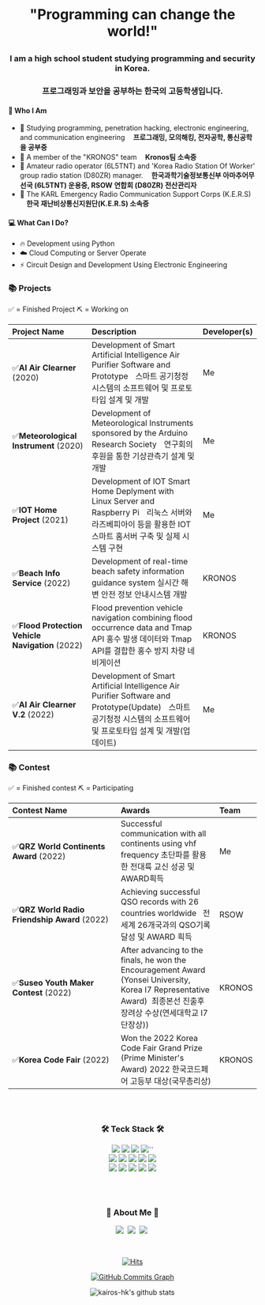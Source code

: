 <h1 align='center'> "Programming can change the world!" </p>

<h3 align='center'> I am a high school student studying programming and security in Korea. </p>
<h3 align='center'> 프로그래밍과 보안을 공부하는 한국의 고등학생입니다. </p>

#### 🧑 Who I Am

- 📖 Studying programming, penetration hacking, electronic engineering, and communication engineering
  **ㅤ프로그래밍, 모의해킹, 전자공학, 통신공학을 공부중**
- 👕 A member of the "KRONOS" team
  **ㅤKronos팀 소속중**
- 📡 Amateur radio operator (6L5TNT) and 'Korea Radio Station Of Worker' group radio station (D80ZR) manager.
  **ㅤ한국과학기술정보통신부 아마추어무선국 (6L5TNT) 운용중, RSOW 연합회 (D80ZR) 전산관리자**
- 💼 The KARL Emergency Radio Communication Support Corps (K.E.R.S)
  **ㅤ한국 재난비상통신지원단(K.E.R.S) 소속중**

#### 💻 What Can I Do?

- 🔥 Development using Python
- ☁️ Cloud Computing or Server Operate
- ⚡️ Circuit Design and Development Using Electronic Engineering

### 📚 Projects

✅ = Finished Project
⛏️ = Working on

| Project Name                              | Description                                                                                                                                                   | Developer(s)         |
| :------------------------------------------- | :------------------------------------------------------------------------------------------------------------------------------------------------------------ | :------------------- |
| ✅**AI Air Clearner** (2020)           | Development of Smart Artificial Intelligence Air Purifier Software and Prototypeㅤ스마트 공기청정 시스템의 소프트웨어 및 프로토타입 설계 및 개발              | Me                   |
| ✅**Meteorological Instrument** (2020) | Development of Meteorological Instruments sponsored by the Arduino Research Societyㅤ연구회의 후원을 통한 기상관측기 설계 및 개발                             | Me                   |
| ✅**IOT Home Project** (2021)          | Development of IOT Smart Home Deplyment with Linux Server and Raspberry Piㅤ리눅스 서버와 라즈베피아이 등을 활용한 IOT스마트 홈서버 구축 및 실제 시스템 구현 | Me                   |
| ✅**Beach Info Service** (2022)         | Development of real-time beach safety information guidance system  실시간 해변 안전 정보 안내시스템 개발                                             | KRONOS               |
| ✅**Flood Protection Vehicle Navigation** (2022)         | Flood prevention vehicle navigation combining flood occurrence data and Tmap API  홍수 발생 데이터와 Tmap API를 결합한 홍수 방지 차량 네비게이션                            | KRONOS               |
| ✅**AI Air Clearner V.2** (2022)           | Development of Smart Artificial Intelligence Air Purifier Software and Prototype(Update)ㅤ스마트 공기청정 시스템의 소프트웨어 및 프로토타입 설계 및 개발(업데이트)              | Me                   |



### 📚 Contest

✅ = Finished contest
⛏️ = Participating

| Contest Name                                          | Awards                                                                                                                                                               | Team   |
| :---------------------------------------------------- | :------------------------------------------------------------------------------------------------------------------------------------------------------------------- | :----- |
| ✅**QRZ World Continents Award** (2022)        | Successful communication with all continents using vhf frequency   초단파를 활용한 전대륙 교신 성공 및 AWARD흭득                                                   | Me   |
| ✅**QRZ World Radio Friendship Award** (2022) | Achieving successful QSO records with 26 countries worldwide   전 세계 26개국과의 QSO기록 달성 및 AWARD 흭득                                                       | RSOW     |
| ✅**Suseo Youth Maker Contest** (2022)         | After advancing to the finals, he won the Encouragement Award (Yonsei University, Korea I7 Representative Award)  최종본선 진출후 장려상 수상(연세대학교 I7단장상)) | KRONOS |
| ✅**Korea Code Fair** (2022)                | Won the 2022 Korea Code Fair Grand Prize (Prime Minister's Award)   2022 한국코드페어 고등부 대상(국무총리상)     | KRONOS |



<div align="center">

<h3 align="center">ㅤ</h3>
<h3 align="center">🛠 Teck Stack 🛠</h3>
<p align="center">

  <img src="https://img.shields.io/badge/Python-white?style=flat&logo=Python&logoColor=#3776AB"/></a>
  <img src="https://img.shields.io/badge/pandas-150458?style=flat&logo=pandas&logoColor=white"/></a>
  <img src="https://img.shields.io/badge/C-A8B9CC?style=flat&logo=C&logoColor=#0FAAFF"/></a>
  <img src="https://img.shields.io/badge/C++-00599C?style=flat&logo=C++&logoColor=white"/></a>``</a>
  <br>
  <img src="https://img.shields.io/badge/Kali Linux-557C94?style=flat&logo=Kali Linux&logoColor=white"/></a>
  <img src="https://img.shields.io/badge/HTML5-E34F26?style=flat&logo=HTML5&logoColor=white"/></a>
  <img src="https://img.shields.io/badge/CSS3-1572B6?style=flat&logo=CSS3&logoColor=white"/></a>
  <img src="https://img.shields.io/badge/JavaScript-F7DF1E?style=flat&logo=JavaScript&logoColor=white"/></a>
  <img src="https://img.shields.io/badge/Server Fault-E7282D?style=flat&logo=Server Fault&logoColor=white"/></a>
  <br>
  <img src="https://img.shields.io/badge/Discord-5865F2?style=flat&logo=Discord&logoColor=white"/></a>
  <img src="https://img.shields.io/badge/Telegram-26A5E4?style=flat&logo=Telegram&logoColor=white"/></a>
  <img src="https://img.shields.io/badge/Amazon EC2-FF9900?style=flat&logo=Amazon EC2&logoColor=white"/></a>
  <img src="https://img.shields.io/badge/GitHub-gray?style=flat&logo=GitHub&logoColor=black"/></a>
  <img src="https://img.shields.io/badge/Git-blue?style=flat&logo=Git&logoColor=F05032"/></a>

</p>

<h3 align="center">ㅤ</h3>
<h3 align="center"> 🎳 About Me 🎳 </h3>
<p align="center">
  <a href="https://kalilinux.tistory.com"><img src="https://img.shields.io/badge/Blogger-FF5722?style=flat&logo=Blog&logoColor=white&link=https://kalilinux.tistory.com"/></a>&nbsp
  <a href="https://www.instagram.com/dong0_0912/"><img src="https://img.shields.io/badge/Instagram-E4405F?style=flat&logo=Instagram&logoColor=white&link=https://www.instagram.com/dong0_0912/"/></a>&nbsp
  <a href="https://portfolio.kairos-hk.xyz"><img src="https://img.shields.io/badge/GitHub Pages-222222?style=flat&logo=Portfolio&logoColor=white&link=https://portfolio.kairos-hk.xyz"/></a>&nbsp
</p>

<br>

[![Hits](https://hits.seeyoufarm.com/api/count/incr/badge.svg?url=https%3A%2F%2Fgithub.com%2Fkairos-hk&count_bg=%2379C83D&title_bg=%23555555&icon=googlecardboard.svg&icon_color=%23E7E7E7&title=hits&edge_flat=false)](https://hits.seeyoufarm.com)

<a href="http://www.github.com/kairos-hk"><img src="https://activity-graph.herokuapp.com/graph?username=kairos-hk&bg_color=1c1917&color=ffffff&line=0891b2&point=ffffff&area_color=1c1917&area=true&hide_border=true&custom_title=GitHub%20Commits%20Graph" alt="GitHub Commits Graph" /></a>

![kairos-hk's github stats](https://github-readme-stats.vercel.app/api?username=kairos-hk&show_icons=true&theme=radical)
</div>
